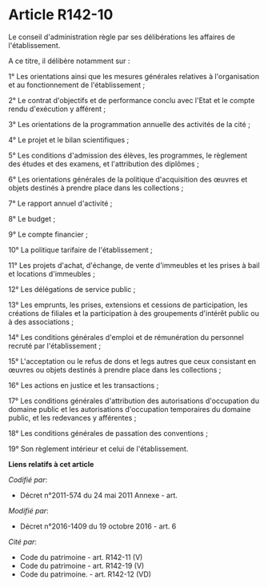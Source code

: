 # Article R142-10

Le conseil d'administration règle par ses délibérations les affaires de l'établissement.

A ce titre, il délibère notamment sur :

1° Les orientations ainsi que les mesures générales relatives à l'organisation et au fonctionnement de l'établissement ;

2° Le contrat d'objectifs et de performance conclu avec l'Etat et le compte rendu d'exécution y afférent ;

3° Les orientations de la programmation annuelle des activités de la cité ;

4° Le projet et le bilan scientifiques ;

5° Les conditions d'admission des élèves, les programmes, le règlement des études et des examens, et l'attribution des
diplômes ;

6° Les orientations générales de la politique d'acquisition des œuvres et objets destinés à prendre place dans les
collections ;

7° Le rapport annuel d'activité ;

8° Le budget ;

9° Le compte financier ;

10° La politique tarifaire de l'établissement ;

11° Les projets d'achat, d'échange, de vente d'immeubles et les prises à bail et locations d'immeubles ;

12° Les délégations de service public ;

13° Les emprunts, les prises, extensions et cessions de participation, les créations de filiales et la participation à des
groupements d'intérêt public ou à des associations ;

14° Les conditions générales d'emploi et de rémunération du personnel recruté par l'établissement ;

15° L'acceptation ou le refus de dons et legs autres que ceux consistant en œuvres ou objets destinés à prendre place dans
les collections ;

16° Les actions en justice et les transactions ;

17° Les conditions générales d'attribution des autorisations d'occupation du domaine public et les autorisations d'occupation
temporaires du domaine public, et les redevances y afférentes ;

18° Les conditions générales de passation des conventions ;

19° Son règlement intérieur et celui de l'établissement.

**Liens relatifs à cet article**

_Codifié par_:

  - Décret n°2011-574 du 24 mai 2011 Annexe - art.

_Modifié par_:

  - Décret n°2016-1409 du 19 octobre 2016 - art. 6

_Cité par_:

  - Code du patrimoine - art. R142-11 (V)
  - Code du patrimoine - art. R142-19 (V)
  - Code du patrimoine. - art. R142-12 (VD)
